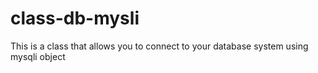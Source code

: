 # class-db-mysli
This is a class that allows you to connect to your database system using mysqli object
